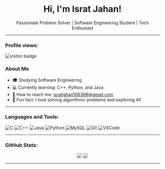 

<h1 align="center">Hi, I'm Israt Jahan!</h1>
<p align="center">
 Passionate Problem Solver | Software Engineering Student | Tech Enthusiast
</p>

---
### Profile views:

<p align="left">
  <img src="https://visitor-badge.laobi.icu/badge?page_id=Israt1063" alt="visitor badge"/>
</p>

### About Me

- 🎓 Studying Software Engineering
- 💻 Currently learning: C++, Python, and Java
- 📧 How to reach me: isratjahan106398@gmail.com
- 🌱 Fun fact: I love solving algorithmic problems and exploring AI!

---



### Languages and Tools:
![C](https://img.shields.io/badge/-C-00599C?style=flat-square&logo=c)
![C++](https://img.shields.io/badge/-C++-00599C?style=flat-square&logo=c%2B%2B)
![Java](https://img.shields.io/badge/-Java-007396?style=flat-square&logo=java)
![Python](https://img.shields.io/badge/-Python-3776AB?style=flat-square&logo=python)
![MySQL](https://img.shields.io/badge/-MySQL-00000F?style=flat-square&logo=mysql)
![Git](https://img.shields.io/badge/-Git-F05032?style=flat-square&logo=git)
![VSCode](https://img.shields.io/badge/-VSCode-007ACC?style=flat-square&logo=visual-studio-code)

---

### GitHub Stats:

<p align="center">
  <img src="https://github-readme-stats.vercel.app/api?username=Israt1063&show_icons=true&theme=default" />
  <img src="https://github-readme-stats.vercel.app/api/top-langs/?username=Israt1063&layout=compact" />
</p>

---


